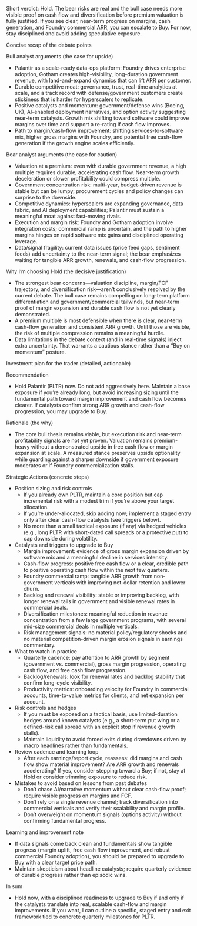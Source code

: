 Short verdict: Hold. The bear risks are real and the bull case needs more visible proof on cash flow and diversification before premium valuation is fully justified. If you see clear, near-term progress on margins, cash generation, and Foundry commercial ARR, you can escalate to Buy. For now, stay disciplined and avoid adding speculative exposure.

Concise recap of the debate points

Bull analyst arguments (the case for upside)
- Palantir as a scale-ready data-ops platform: Foundry drives enterprise adoption, Gotham creates high-visibility, long-duration government revenue, with land-and-expand dynamics that can lift ARR per customer.
- Durable competitive moat: governance, trust, real-time analytics at scale, and a track record with defense/government customers create stickiness that is harder for hyperscalers to replicate.
- Positive catalysts and momentum: government/defense wins (Boeing, UK), AI-enabled deployment narratives, and option activity suggesting near-term catalysts. Growth mix shifting toward software could improve margins over time and support a re-rating if cash flow improves.
- Path to margin/cash-flow improvement: shifting services-to-software mix, higher gross margins with Foundry, and potential free cash-flow generation if the growth engine scales efficiently.

Bear analyst arguments (the case for caution)
- Valuation at a premium: even with durable government revenue, a high multiple requires durable, accelerating cash flow. Near-term growth deceleration or slower profitability could compress multiple.
- Government concentration risk: multi-year, budget-driven revenue is stable but can be lumpy; procurement cycles and policy changes can surprise to the downside.
- Competitive dynamics: hyperscalers are expanding governance, data fabric, and AI deployment capabilities; Palantir must sustain a meaningful moat against fast-moving rivals.
- Execution and margin risk: Foundry and Gotham adoption involve integration costs; commercial ramp is uncertain, and the path to higher margins hinges on rapid software mix gains and disciplined operating leverage.
- Data/signal fragility: current data issues (price feed gaps, sentiment feeds) add uncertainty to the near-term signal; the bear emphasizes waiting for tangible ARR growth, renewals, and cash-flow progression.

Why I’m choosing Hold (the decisive justification)
- The strongest bear concerns—valuation discipline, margin/FCF trajectory, and diversification risk—aren’t conclusively resolved by the current debate. The bull case remains compelling on long-term platform differentiation and government/commercial tailwinds, but near-term proof of margin expansion and durable cash flow is not yet clearly demonstrated.
- A premium multiple is most defensible when there is clear, near-term cash-flow generation and consistent ARR growth. Until those are visible, the risk of multiple compression remains a meaningful hurdle.
- Data limitations in the debate context (and in real-time signals) inject extra uncertainty. That warrants a cautious stance rather than a “Buy on momentum” posture.

Investment plan for the trader (detailed, actionable)

Recommendation
- Hold Palantir (PLTR) now. Do not add aggressively here. Maintain a base exposure if you’re already long, but avoid increasing sizing until the fundamental path toward margin improvement and cash flow becomes clearer. If catalysts confirm strong ARR growth and cash-flow progression, you may upgrade to Buy.

Rationale (the why)
- The core bull thesis remains viable, but execution risk and near-term profitability signals are not yet proven. Valuation remains premium-heavy without a demonstrated upside in free cash flow or margin expansion at scale. A measured stance preserves upside optionality while guarding against a sharper downside if government exposure moderates or if Foundry commercialization stalls.

Strategic Actions (concrete steps)
- Position sizing and risk controls
  - If you already own PLTR, maintain a core position but cap incremental risk with a modest trim if you’re above your target allocation.
  - If you’re under-allocated, skip adding now; implement a staged entry only after clear cash-flow catalysts (see triggers below).
  - No more than a small tactical exposure (if any) via hedged vehicles (e.g., long PLTR with short-dated call spreads or a protective put) to cap downside during volatility.
- Catalysts and triggers to upgrade to Buy
  - Margin improvement: evidence of gross margin expansion driven by software mix and a meaningful decline in services intensity.
  - Cash-flow progress: positive free cash flow or a clear, credible path to positive operating cash flow within the next few quarters.
  - Foundry commercial ramp: tangible ARR growth from non-government verticals with improving net-dollar retention and lower churn.
  - Backlog and renewal visibility: stable or improving backlog, with longer renewal tails in government and visible renewal rates in commercial deals.
  - Diversification milestones: meaningful reduction in revenue concentration from a few large government programs, with several mid-size commercial deals in multiple verticals.
  - Risk management signals: no material policy/regulatory shocks and no material competition-driven margin erosion signals in earnings commentary.
- What to watch in practice
  - Quarterly cadence: pay attention to ARR growth by segment (government vs. commercial), gross margin progression, operating cash flow, and free cash flow progression.
  - Backlog/renewals: look for renewal rates and backlog stability that confirm long-cycle visibility.
  - Productivity metrics: onboarding velocity for Foundry in commercial accounts, time-to-value metrics for clients, and net expansion per account.
- Risk controls and hedges
  - If you must be exposed on a tactical basis, use limited-duration hedges around known catalysts (e.g., a short-term put wing or a defined-risk call spread with an explicit stop if revenue growth stalls).
  - Maintain liquidity to avoid forced exits during drawdowns driven by macro headlines rather than fundamentals.
- Review cadence and learning loop
  - After each earnings/report cycle, reassess: did margins and cash flow show material improvement? Are ARR growth and renewals accelerating? If yes, consider stepping toward a Buy; if not, stay at Hold or consider trimming exposure to reduce risk.
- Mistakes to avoid based on lessons from past debates
  - Don’t chase AI/narrative momentum without clear cash-flow proof; require visible progress on margins and FCF.
  - Don’t rely on a single revenue channel; track diversification into commercial verticals and verify their scalability and margin profile.
  - Don’t overweight on momentum signals (options activity) without confirming fundamental progress.

Learning and improvement note
- If data signals come back clean and fundamentals show tangible progress (margin uplift, free cash flow improvement, and robust commercial Foundry adoption), you should be prepared to upgrade to Buy with a clear target price path.
- Maintain skepticism about headline catalysts; require quarterly evidence of durable progress rather than episodic wins.

In sum
- Hold now, with a disciplined readiness to upgrade to Buy if and only if the catalysts translate into real, scalable cash-flow and margin improvements. If you want, I can outline a specific, staged entry and exit framework tied to concrete quarterly milestones for PLTR.